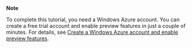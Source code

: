 <div class="dev-callout"><strong>Note</strong>
<p>To complete this tutorial, you need a Windows Azure account. You can create a free trial account and enable preview features in just a couple of minutes. For details, see <a href="../create-a-windows-azure-account/" target="_blank">Create a Windows Azure account and enable preview features</a>.</p>
</div>
<br />
